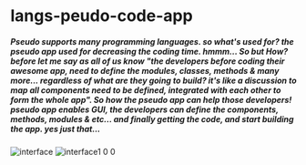 # langs-peudo-code-app
#####          Pseudo supports many programming languages. so what's used for? the pseudo app used for decreasing the coding time. hmmm... So but How? before let me say as all of us know "the developers before coding their awesome app, need to define the modules, classes, methods & many more... regardless of what are they going to build? it's like a discussion to map all components need to be defined, integrated with each other to form the whole app". So how the pseudo app can help those developers! pseudo app enables GUI, the developers can define the components, methods, modules & etc... and finally getting the code, and start building the app. yes just that...

![interface](https://user-images.githubusercontent.com/46943991/146572610-97b72d26-f422-48a8-94e2-16909e4ebd1d.JPG)
![interface1 0 0](https://user-images.githubusercontent.com/46943991/146572678-f48e2486-b122-46d2-ab14-e83cc78fa481.png)
